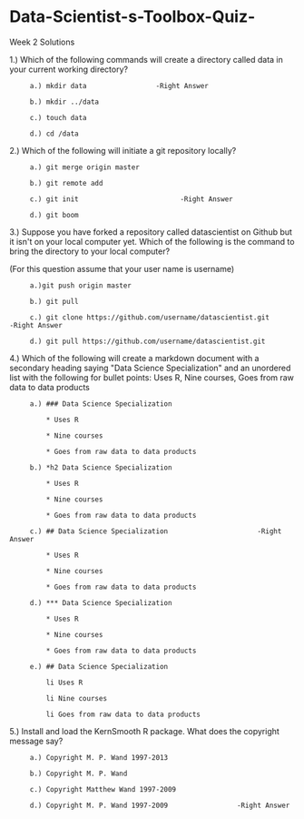 # Data-Scientist-s-Toolbox-Quiz-
Week 2 Solutions

 
 1.) Which of the following commands will create a directory called data in your current working directory?
        
         a.) mkdir data                 -Right Answer

         b.) mkdir ../data

         c.) touch data

         d.) cd /data
  
  
  
  2.) Which of the following will initiate a git repository locally?
  
         a.) git merge origin master

         b.) git remote add

         c.) git init                         -Right Answer

         d.) git boom
  
  
  
  3.) Suppose you have forked a repository called datascientist on Github but it isn't on your local computer yet. Which of the following is the command to bring the directory to your local computer?

(For this question assume that your user name is username)

         a.)git push origin master

         b.) git pull
         
         c.) git clone https://github.com/username/datascientist.git           -Right Answer
         
         d.) git pull https://github.com/username/datascientist.git



4.) Which of the following will create a markdown document with a secondary heading saying "Data Science Specialization" and an unordered list with the following for bullet points: Uses R, Nine courses, Goes from raw data to data products

         a.) ### Data Science Specialization

             * Uses R

             * Nine courses

             * Goes from raw data to data products

         b.) *h2 Data Science Specialization

             * Uses R

             * Nine courses

             * Goes from raw data to data products

         c.) ## Data Science Specialization                      -Right Answer

             * Uses R

             * Nine courses

             * Goes from raw data to data products

         d.) *** Data Science Specialization

             * Uses R

             * Nine courses

             * Goes from raw data to data products

         e.) ## Data Science Specialization

             li Uses R

             li Nine courses

             li Goes from raw data to data products
 
 
 
 5.) Install and load the KernSmooth R package. What does the copyright message say?
 
         a.) Copyright M. P. Wand 1997-2013

         b.) Copyright M. P. Wand

         c.) Copyright Matthew Wand 1997-2009

         d.) Copyright M. P. Wand 1997-2009                 -Right Answer
